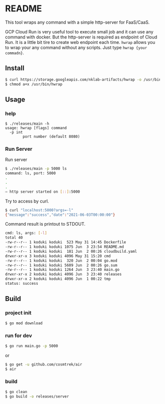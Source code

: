 README
=========

This tool wraps any command with a simple http-server for FaaS/CaaS.

GCP Cloud Run is very useful tool to execute small job and it can use any command with docker. But the http-server is required as endpoint of Cloud Run. It is a little bit tire to create web endpoint each time.
`hwrap` allows you to wrap your any command without any scripts. Just type `hwrap {your commadn}`.

Install
-------

```bash
$ curl https://storage.googleapis.com/nklab-artifacts/hwrap -o /usr/bin/hwrap 
$ chmod a+x /usr/bin/hwrap 
```

Usage
----

### help

```
$ ./releases/main -h
usage: hwrap [flags] command
  -p int
        port number (default 8080)
```

### Run Server

Run server

```bash
$ ./releases/main -p 5000 ls
command: ls, port: 5000
.
.
.
⇨ http server started on [::]:5000
```

Try to access by curl.

```bash
$ curl "localhost:5000?args=-l"
{"message":"success","date":"2021-06-03T00:00:00"}
```

Command result is printout to STDOUT.

```bash
cmd: ls, args: [-l]
total 40
-rw-r--r-- 1 koduki koduki  523 May 31 14:45 Dockerfile
-rw-r--r-- 1 koduki koduki 1075 Jun  3 23:54 README.md
-rw-r--r-- 1 koduki koduki  181 Jun  2 00:26 cloudbuild.yaml
drwxr-xr-x 3 koduki koduki 4096 May 31 15:20 cmd
-rw-r--r-- 1 koduki koduki  320 Jun  2 00:04 go.mod
-rw-r--r-- 1 koduki koduki 5609 Jun  2 00:26 go.sum
-rw-r--r-- 1 koduki koduki 1264 Jun  3 23:40 main.go
drwxr-xr-x 2 koduki koduki 4096 Jun  3 23:40 releases
drwxr-xr-x 2 koduki koduki 4096 Jun  1 00:22 tmp
status: success
```

Build
-------

### project init

```bash
$ go mod download
```

### run for dev

```bash
$ go run main.go -p 5000
```

or

```bash
$ go get -u github.com/cosmtrek/air
$ air
```

### build

```bash
$ go clean
$ go build -o releases/server
```

